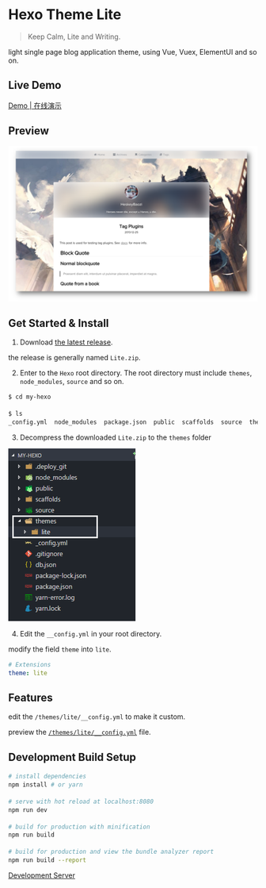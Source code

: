 # Hexo Theme Lite

> Keep Calm, Lite and Writing.

light single page blog application theme, using Vue, Vuex, ElementUI and so on.


## Live Demo

[Demo | 在线演示](https://heskeybaozi.github.io/)

## Preview

![preview](./docs/preview.png)

## Get Started & Install

1. Download [the latest release](https://github.com/HeskeyBaozi/hexo-theme-lite/releases).

the release is generally named `Lite.zip`.

2. Enter to the `Hexo` root directory. The root directory must include `themes`, `node_modules`, `source` and so on.

```bash
$ cd my-hexo

$ ls
_config.yml  node_modules  package.json  public  scaffolds  source  themes
```

3. Decompress the downloaded `Lite.zip` to the `themes` folder

![like this](./docs/depre.png)

4. Edit the `__config.yml` in your root directory.

modify the field `theme` into `lite`.

```yml
# Extensions
theme: lite
```

## Features

edit the `/themes/lite/__config.yml` to make it custom.

preview the [`/themes/lite/__config.yml`](https://github.com/HeskeyBaozi/hexo-theme-lite/blob/master/hexo-theme-gen/_config.yml) file.


## Development Build Setup

``` bash
# install dependencies
npm install # or yarn

# serve with hot reload at localhost:8080
npm run dev

# build for production with minification
npm run build

# build for production and view the bundle analyzer report
npm run build --report
```

[Development Server](https://github.com/HeskeyBaozi/lite-se)
